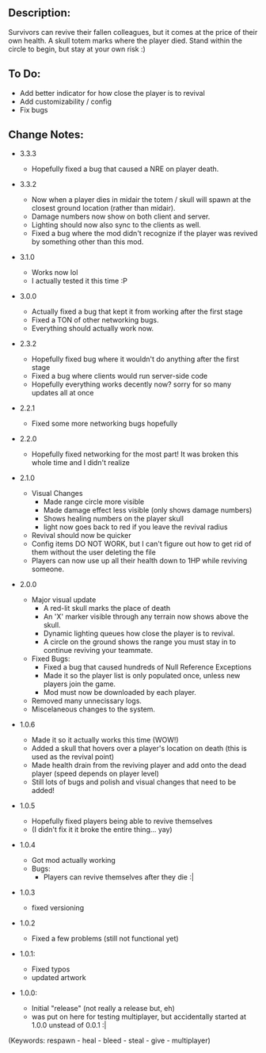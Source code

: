 ## Description:
Survivors can revive their fallen colleagues, but it comes at the price of their own health. A skull totem marks where the player died. Stand within the circle to begin, but stay at your own risk :)

## To Do:
* Add better indicator for how close the player is to revival
* Add customizability / config
* Fix bugs


## Change Notes:

* 3.3.3
    * Hopefully fixed a bug that caused a NRE on player death.

* 3.3.2
    * Now when a player dies in midair the totem / skull will spawn at the closest ground location  (rather than midair).
    * Damage numbers now show on both client and server.
    * Lighting should now also sync to the clients as well.
    * Fixed a bug where the mod didn't recognize if the player was revived by something other than this mod.

* 3.1.0
    * Works now lol
    * I actually tested it this time :P

* 3.0.0
    * Actually fixed a bug that kept it from working after the first stage
    * Fixed a TON of other networking bugs.
    * Everything should actually work now.

* 2.3.2
    * Hopefully fixed bug where it wouldn't do anything after the first stage
    * Fixed a bug where clients would run server-side code
    * Hopefully everything works decently now? sorry for so many updates all at once

* 2.2.1
    * Fixed some more networking bugs hopefully

* 2.2.0
    * Hopefully fixed networking for the most part! It was broken this whole time and I didn't realize

* 2.1.0
    * Visual Changes
        * Made range circle more visible
        * Made damage effect less visible (only shows damage numbers)
        * Shows healing numbers on the player skull
        * light now goes back to red if you leave the revival radius
    * Revival should now be quicker
    * Config items DO NOT WORK, but I can't figure out how to get rid of them without the user deleting the file
    * Players can now use up all their health down to 1HP while reviving someone.

* 2.0.0
    * Major visual update
        * A red-lit skull marks the place of death
        * An 'X' marker visible through any terrain now shows above the skull.
        * Dynamic lighting queues how close the player is to revival.
        * A circle on the ground shows the range you must stay in to continue reviving your teammate.
    * Fixed Bugs:
        * Fixed a bug that caused hundreds of Null Reference Exceptions
        * Made it so the player list is only populated once, unless new players join the game.
        * Mod must now be downloaded by each player.
    * Removed many unnecissary logs.
    * Miscelaneous changes to the system.
        

* 1.0.6
    * Made it so it actually works this time (WOW!)
    * Added a skull that hovers over a player's location on death (this is used as the revival point)
    * Made health drain from the reviving player and add onto the dead player (speed depends on player level)
    * Still lots of bugs and polish and visual changes that need to be added!

* 1.0.5
    * Hopefully fixed players being able to revive themselves
    * (I didn't fix it it broke the entire thing... yay)

* 1.0.4
    * Got mod actually working
    * Bugs:
        * Players can revive themselves after they die :|

* 1.0.3
    * fixed versioning

* 1.0.2
    * Fixed a few problems (still not functional yet)

* 1.0.1:
    * Fixed typos
    * updated artwork

* 1.0.0:
    * Initial "release" (not really a release but, eh)
    * was put on here for testing multiplayer, but accidentally started at 1.0.0 unstead of 0.0.1 :|


(Keywords: respawn - heal - bleed - steal - give - multiplayer)
